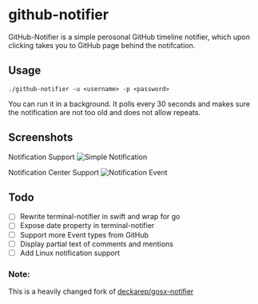 # github-notifier
GitHub-Notifier is a simple perosonal GitHub timeline notifier, which upon clicking takes you to GitHub page behind the notifcation.

## Usage
```
./github-notifier -u <username> -p <password>
```

You can run it in a background. It polls every 30 seconds and makes sure the notification are not too old and does not allow repeats.

## Screenshots
Notification Support
![Simple Notification](https://dl.dropboxusercontent.com/u/7162902/github-notifier.png)

Notification Center Support
![Notification Event](https://dl.dropboxusercontent.com/u/7162902/github-notifier-2.png)

## Todo
- [ ] Rewrite terminal-notifier in swift and wrap for go
- [ ] Expose date property in terminal-notifier
- [ ] Support more Event types from GitHub
- [ ] Display partial text of comments and mentions
- [ ] Add Linux notification support

### Note:
This is a heavily changed fork of [deckarep/gosx-notifier](https://github.com/deckarep/gosx-notifier)
